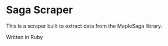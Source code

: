 # Saga Scraper

This is a scraper built to extract data from the MapleSaga library.

Written in Ruby